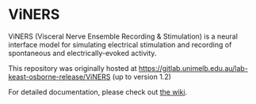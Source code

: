 # ViNERS

ViNERS (Visceral Nerve Ensemble Recording & Stimulation) is a neural interface model for simulating electrical stimulation and recording of spontaneous and electrically-evoked activity.

This repository was originally hosted at https://gitlab.unimelb.edu.au/lab-keast-osborne-release/ViNERS (up to version 1.2) 

For detailed documentation, please check out [the wiki](https://gitlab.unimelb.edu.au/lab-keast-osborne-release/viners/-/wikis/home). 

